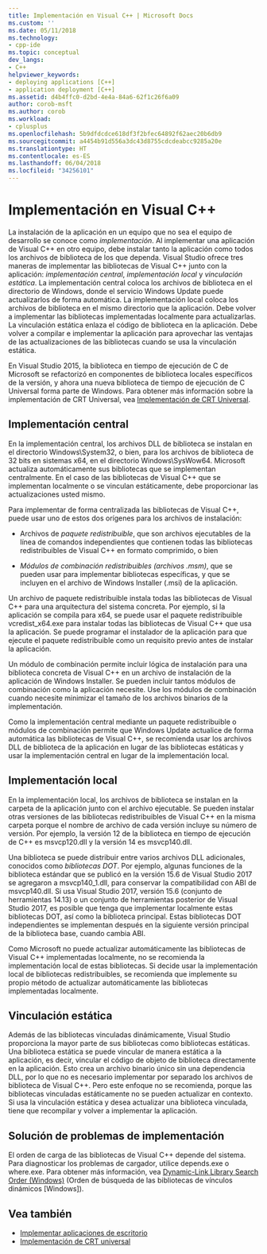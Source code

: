 ```yaml
---
title: Implementación en Visual C++ | Microsoft Docs
ms.custom: ''
ms.date: 05/11/2018
ms.technology:
- cpp-ide
ms.topic: conceptual
dev_langs:
- C++
helpviewer_keywords:
- deploying applications [C++]
- application deployment [C++]
ms.assetid: d4b4ffc0-d2bd-4e4a-84a6-62f1c26f6a09
author: corob-msft
ms.author: corob
ms.workload:
- cplusplus
ms.openlocfilehash: 5b9dfdcdce618df3f2bfec64892f62aec20b6db9
ms.sourcegitcommit: a4454b91d556a3dc43d8755cdcdeabcc9285a20e
ms.translationtype: HT
ms.contentlocale: es-ES
ms.lasthandoff: 06/04/2018
ms.locfileid: "34256101"
---
```

# <a name="deployment-in-visual-c"></a>Implementación en Visual C++

La instalación de la aplicación en un equipo que no sea el equipo de desarrollo se conoce como *implementación*. Al implementar una aplicación de Visual C++ en otro equipo, debe instalar tanto la aplicación como todos los archivos de biblioteca de los que dependa. Visual Studio ofrece tres maneras de implementar las bibliotecas de Visual C++ junto con la aplicación: *implementación central*, *implementación local* y *vinculación estática*. La implementación central coloca los archivos de biblioteca en el directorio de Windows, donde el servicio Windows Update puede actualizarlos de forma automática. La implementación local coloca los archivos de biblioteca en el mismo directorio que la aplicación. Debe volver a implementar las bibliotecas implementadas localmente para actualizarlas. La vinculación estática enlaza el código de biblioteca en la aplicación. Debe volver a compilar e implementar la aplicación para aprovechar las ventajas de las actualizaciones de las bibliotecas cuando se usa la vinculación estática.

En Visual Studio 2015, la biblioteca en tiempo de ejecución de C de Microsoft se refactorizó en componentes de biblioteca locales específicos de la versión, y ahora una nueva biblioteca de tiempo de ejecución de C Universal forma parte de Windows. Para obtener más información sobre la implementación de CRT Universal, vea [Implementación de CRT Universal](universal-crt-deployment.md).

## <a name="central-deployment"></a>Implementación central

En la implementación central, los archivos DLL de biblioteca se instalan en el directorio Windows\System32, o bien, para los archivos de biblioteca de 32 bits en sistemas x64, en el directorio Windows\SysWow64. Microsoft actualiza automáticamente sus bibliotecas que se implementan centralmente. En el caso de las bibliotecas de Visual C++ que se implementan localmente o se vinculan estáticamente, debe proporcionar las actualizaciones usted mismo.

Para implementar de forma centralizada las bibliotecas de Visual C++, puede usar uno de estos dos orígenes para los archivos de instalación:

- Archivos de *paquete redistribuible*, que son archivos ejecutables de la línea de comandos independientes que contienen todas las bibliotecas redistribuibles de Visual C++ en formato comprimido, o bien

- *Módulos de combinación redistribuibles (archivos .msm)*, que se pueden usar para implementar bibliotecas específicas, y que se incluyen en el archivo de Windows Installer (.msi) de la aplicación.

Un archivo de paquete redistribuible instala todas las bibliotecas de Visual C++ para una arquitectura del sistema concreta. Por ejemplo, si la aplicación se compila para x64, se puede usar el paquete redistribuible vcredist_x64.exe para instalar todas las bibliotecas de Visual C++ que usa la aplicación. Se puede programar el instalador de la aplicación para que ejecute el paquete redistribuible como un requisito previo antes de instalar la aplicación.

Un módulo de combinación permite incluir lógica de instalación para una biblioteca concreta de Visual C++ en un archivo de instalación de la aplicación de Windows Installer. Se pueden incluir tantos módulos de combinación como la aplicación necesite. Use los módulos de combinación cuando necesite minimizar el tamaño de los archivos binarios de la implementación.

Como la implementación central mediante un paquete redistribuible o módulos de combinación permite que Windows Update actualice de forma automática las bibliotecas de Visual C++, se recomienda usar los archivos DLL de biblioteca de la aplicación en lugar de las bibliotecas estáticas y usar la implementación central en lugar de la implementación local.

## <a name="local-deployment"></a>Implementación local

En la implementación local, los archivos de biblioteca se instalan en la carpeta de la aplicación junto con el archivo ejecutable. Se pueden instalar otras versiones de las bibliotecas redistribuibles de Visual C++ en la misma carpeta porque el nombre de archivo de cada versión incluye su número de versión. Por ejemplo, la versión 12 de la biblioteca en tiempo de ejecución de C++ es msvcp120.dll y la versión 14 es msvcp140.dll.

Una biblioteca se puede distribuir entre varios archivos DLL adicionales, conocidos como *bibliotecas DOT*. Por ejemplo, algunas funciones de la biblioteca estándar que se publicó en la versión 15.6 de Visual Studio 2017 se agregaron a msvcp140_1.dll, para conservar la compatibilidad con ABI de msvcp140.dll. Si usa Visual Studio 2017, versión 15.6 (conjunto de herramientas 14.13) o un conjunto de herramientas posterior de Visual Studio 2017, es posible que tenga que implementar localmente estas bibliotecas DOT, así como la biblioteca principal. Estas bibliotecas DOT independientes se implementan después en la siguiente versión principal de la biblioteca base, cuando cambia ABI.

Como Microsoft no puede actualizar automáticamente las bibliotecas de Visual C++ implementadas localmente, no se recomienda la implementación local de estas bibliotecas. Si decide usar la implementación local de bibliotecas redistribuibles, se recomienda que implemente su propio método de actualizar automáticamente las bibliotecas implementadas localmente.

## <a name="static-linking"></a>Vinculación estática

Además de las bibliotecas vinculadas dinámicamente, Visual Studio proporciona la mayor parte de sus bibliotecas como bibliotecas estáticas. Una biblioteca estática se puede vincular de manera estática a la aplicación, es decir, vincular el código de objeto de biblioteca directamente en la aplicación. Esto crea un archivo binario único sin una dependencia DLL, por lo que no es necesario implementar por separado los archivos de biblioteca de Visual C++. Pero este enfoque no se recomienda, porque las bibliotecas vinculadas estáticamente no se pueden actualizar en contexto. Si usa la vinculación estática y desea actualizar una biblioteca vinculada, tiene que recompilar y volver a implementar la aplicación.

## <a name="troubleshooting-deployment-issues"></a>Solución de problemas de implementación

El orden de carga de las bibliotecas de Visual C++ depende del sistema. Para diagnosticar los problemas de cargador, utilice depends.exe o where.exe. Para obtener más información, vea [Dynamic-Link Library Search Order (Windows)](http://msdn.microsoft.com/library/windows/desktop/ms682586.aspx) (Orden de búsqueda de las bibliotecas de vínculos dinámicos [Windows]).

## <a name="see-also"></a>Vea también

- [Implementar aplicaciones de escritorio](../ide/deploying-native-desktop-applications-visual-cpp.md)
- [Implementación de CRT universal](universal-crt-deployment.md)
